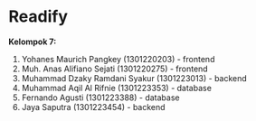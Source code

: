 # Readify

**Kelompok 7:**  
1. Yohanes Maurich Pangkey (1301220203) - frontend
2. Muh. Anas Alifiano Sejati (1301220275) - frontend
3. Muhammad Dzaky Ramdani Syakur (1301223013) - backend
4. Muhammad Aqil Al Rifnie (1301223353) - database
5. Fernando Agusti (1301223388) - database
6. Jaya Saputra (1301223454) - backend
